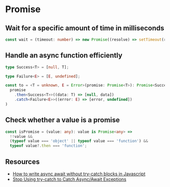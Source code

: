 # Promise

## Wait for a specific amount of time in milliseconds

```typescript
const wait = (timeout: number) => new Promise((resolve) => setTimeout(resolve, timeout));
```

## Handle an async function efficiently

```typescript
type Success<T> = [null, T];

type Failure<E> = [E, undefined];

const to = <T = unknown, E = Error>(promise: Promise<T>): Promise<Success<T> | Failure<E>> => (
  promise
    .then<Success<T>>((data: T) => [null, data])
    .catch<Failure<E>>((error: E) => [error, undefined])
)
```

## Check whether a value is a promise

```typescript
const isPromise = (value: any): value is Promise<any> =>
  !!value &&
  (typeof value === 'object' || typeof value === 'function') && 
  typeof value?.then === 'function';
```

## Resources

- [How to write async await without try-catch blocks in Javascript](https://blog.grossman.io/how-to-write-async-await-without-try-catch-blocks-in-javascript/)
- [Stop Using try-catch to Catch Async/Await Exceptions](https://javascript.plainenglish.io/stop-using-try-catch-to-catch-async-await-exceptions-6e0215ace654)